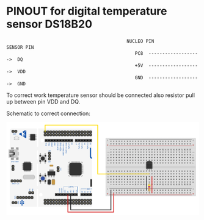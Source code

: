 # PINOUT for digital temperature sensor DS18B20
                                                NUCLEO PIN                SENSOR PIN
                                                   PC8  ------------------->  DQ
                                                   +5V  ------------------->  VDD
                                                   GND  ------------------->  GND
To correct work temperature sensor should be connected also resistor pull up between pin VDD and DQ.

Schematic to correct connection:

![connect](NUCLEO_SENSOR.jpg)

             
        
